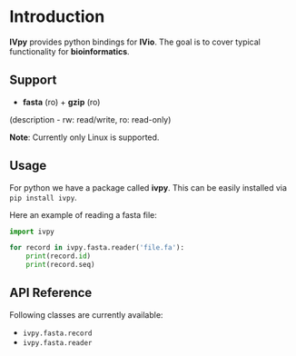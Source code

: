 # Introduction

**IVpy** provides python bindings for **IVio**.
The goal is to cover typical functionality for **bioinformatics**.

## Support

 - **fasta** (ro) + **gzip** (ro)

(description - rw: read/write, ro: read-only)

**Note**: Currently only Linux is supported.

## Usage

For python we have a package called **ivpy**.
This can be easily installed via `pip install ivpy`.


Here an example of reading a fasta file:
```python
import ivpy

for record in ivpy.fasta.reader('file.fa'):
    print(record.id)
    print(record.seq)
```


## API Reference
Following classes are currently available:

  + `ivpy.fasta.record`
  + `ivpy.fasta.reader`

